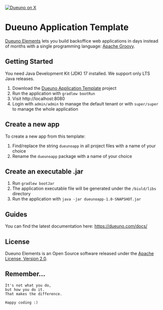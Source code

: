 [![Dueuno on X](https://img.shields.io/twitter/follow/dueunoframework?style=social)](https://x.com/dueunoframework)

# Dueuno Application Template

[Dueuno Elements](https://dueuno.com) lets you build backoffice web applications in days instead of months with a single programming language: [Apache Groovy](https://groovy-lang.org).

## Getting Started

You need Java Development Kit (JDK) 17 installed. We support only LTS Java releases.

1. Download the [Dueuno Application Template](https://github.com/dueuno-projects/dueuno-app-template.git) project
2. Run the application with `gradlew bootRun`
3. Visit http://localhost:8080
4. Login with `admin/admin` to manage the default tenant or with `super/super` to manage the whole application

## Create a new app

To create a new app from this template:

1. Find/replace the string `dueunoapp` in all project files with a name of your choice
2. Rename the `dueunoapp` package with a name of your choice

## Create an executable .jar

1. Run `gradlew bootJar`
2. The application executable file will be generated under the `/biuld/libs` directory
3. Run the application with `java -jar dueunoapp-1.0-SNAPSHOT.jar`

## Guides

You can find the latest documentation here: https://dueuno.com/docs/

## License

Dueuno Elements is an Open Source software released under the [Apache License, Version 2.0](https://www.apache.org/licenses/LICENSE-2.0.html).

## Remember...

```
It's not what you do,
but how you do it.
That makes the difference.

Happy coding :)
```